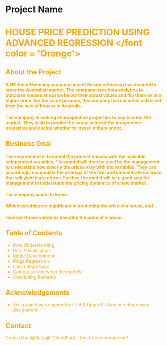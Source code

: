 # Project Name

# <font color = 'Orange'>  HOUSE PRICE PREDICTION USING ADVANCED REGRESSION </font color = 'Orange'> 

## About the Project

#### A US-based housing company named Surprise Housing has decided to enter the Australian market. The company uses data analytics to purchase houses at a price below their actual values and flip them on at a higher price. For the same purpose, the company has collected a data set from the sale of houses in Australia.

#### The company is looking at prospective properties to buy to enter the market. They wish to predict the actual value of the prospective properties and decide whether to invest in them or not.


## Business Goal

#### The requirement is to model the price of houses with the available independent variables. This model will then be used by the management to understand how exactly the prices vary with the variables. They can accordingly manipulate the strategy of the firm and concentrate on areas that will yield high returns. Further, the model will be a good way for management to understand the pricing dynamics of a new market.

#### The company wants to know:

#### Which variables are significant in predicting the price of a house, and

#### How well those variables describe the price of a house.



## Table of Contents
- Data Understanding
- Data Visualization
- Model Development
- Ridge Regression
- Lasso Regression
- Comparison between the models
- Concluding Remarks


## Acknowledgements

- This project was inspired by IIITB & Upgrad's Advance Regression Assignment.


## Contact

Created by [@Satyajit-Chaudhuri] - feel free to contact me!

